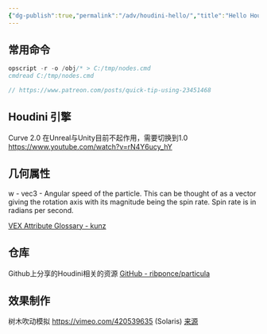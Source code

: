 ```yaml
---
{"dg-publish":true,"permalink":"/adv/houdini-hello/","title":"Hello Houdini","noteIcon":""}
---
```


## 常用命令

```c
opscript -r -o /obj/* > C:/tmp/nodes.cmd
cmdread C:/tmp/nodes.cmd

// https://www.patreon.com/posts/quick-tip-using-23451468
```

## Houdini 引擎

Curve 2.0 在Unreal与Unity目前不起作用，需要切换到1.0 https://www.youtube.com/watch?v=rN4Y6ucy_hY

## 几何属性

w - vec3 - Angular speed of the particle. This can be thought of as a vector giving the rotation axis with its magnitude being the spin rate. Spin rate is in radians per second.

[VEX Attribute Glossary - kunz](https://wiki.johnkunz.com/index.php?title=VEX_Attribute_Glossary)

## 仓库

Github上分享的Houdini相关的资源 [GitHub - ribponce/particula](https://github.com/ribponce/particula)

## 效果制作

树木吹动模拟 https://vimeo.com/420539635 (Solaris) [来源](https://www.sidefx.com/tutorials/solaris-workshop/)
